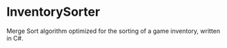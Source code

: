 # InventorySorter
Merge Sort algorithm optimized for the sorting of a game inventory, written in C#.
